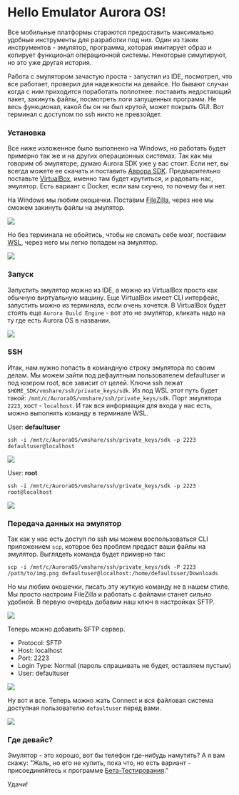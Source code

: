 # Hello Emulator Aurora OS!

Все мобильные платформы стараются предоставить максимально удобные инструменты для разработки под них.
Один из таких инструментов - эмулятор, программа, которая имитирует образ и копирует функционал операционной системы.
Некоторые симулируют, но это уже другая история.

Работа с эмулятором зачастую проста - запустил из IDE, посмотрел, что все работает, проверил для надежности на девайсе.
Но бывают случаи когда с ним приходится поработать поплотнее: поставить недостающий пакет, закинуть файлы, посмотреть логи запущенных программ.
Не весь функционал, какой бы он ни был крутой, может покрыть GUI.
Вот терминал с доступом по ssh никто не превзойдет.

### Установка

Все ниже изложенное было выполнено на Windows, но работать будет примерно так же и на других операционных системах.
Так как мы говорим об эмуляторе, думаю Aurora SDK уже у вас стоит.
Если нет, вы всегда можете ее скачать и поставить [Аврора SDK](https://community.omprussia.ru/documentation/software_development/sdk/downloads.html).
Предварительно поставьте [VirtualBox](https://www.virtualbox.org/wiki/Downloads), именно там будет крутиться, и радовать нас, эмулятор.
Есть вариант с Docker, если вам скучно, то почему бы и нет.

На Windows мы любим окошечки.
Поставим [FileZilla](https://filezilla-project.org/download.php), через нее мы сможем закинуть файлы на эмулятор.

<p>
  <img src="https://api.keygenqt.com/api/ps/file/33e42f8a-553b-404c-b3bd-d95317b14a96.png"/>
</p>

Но без терминала не обойтись, чтобы не сломать себе мозг, поставим [WSL](https://ubuntu.com/wsl), через него мы легко попадем на эмулятор.

<p>
  <img src="https://api.keygenqt.com/api/ps/file/bb52400f-d1e0-4f58-8155-810bd7cf74b4.png"/>
</p>

### Запуск

Запустить эмулятор можно из IDE, а можно из VirtualBox просто как обычную виртуальную машину.
Еще VirtualBox имеет CLI интерфейс, запустить можно из терминала, если очень хочется.
В VirtualBox будет стоять еще `Aurora Build Engine` - вот это не эмулятор, кликать надо на ту где есть Aurora OS в названии.

<p>
  <img src="https://api.keygenqt.com/api/ps/file/ff956a3d-79ea-4da8-a1d2-fcce3f4cdd6a.png"/>
</p>

### SSH

Итак, нам нужно попасть в командную строку эмулятора по своим делам.
Мы можем зайти под дефаултным пользователем defaultuser и под юзером root, все зависит от целей.
Ключи ssh лежат `$HOME_SDK/vmshare/ssh/private_keys/sdk`.
Из под WSL этот путь будет такой: `/mnt/c/AuroraOS/vmshare/ssh/private_keys/sdk`.
Порт эмулятора `2223`, хост - `localhost`.
И так вся информация для входа у нас есть, можно выполнять команду в терминале WSL.

User: **defaultuser**

```shell
ssh -i /mnt/c/AuroraOS/vmshare/ssh/private_keys/sdk -p 2223 defaultuser@localhost
```

<p>
  <img src="https://api.keygenqt.com/api/ps/file/cdfe747e-0f21-4042-b79f-e31f227dedbc.png"/>
</p>

User: **root**

```shell
ssh -i /mnt/c/AuroraOS/vmshare/ssh/private_keys/sdk -p 2223 root@localhost
```

<p>
  <img src="https://api.keygenqt.com/api/ps/file/5903958b-3df3-4601-a469-118dd2e9c05f.png"/>
</p>

### Передача данных на эмулятор

Так как у нас есть доступ по ssh мы можем воспользоваться CLI приложением `scp`, которое без проблем предаст ваши файлы на эмулятор.
Выглядеть команда будет примерно так:

```shell
scp -i /mnt/c/AuroraOS/vmshare/ssh/private_keys/sdk -P 2223 /path/to/img.png defaultuser@localhost:/home/defaultuser/Downloads
```

Но мы любим окошечки, писать эту жуткую команду не в нашем стиле.
Мы просто настроим FileZilla и работать с файлами станет сильно удобней.
В первую очередь добавим наш ключ в настройках SFTP.

<p>
  <img src="https://api.keygenqt.com/api/ps/file/256d153b-86b4-42e3-b2ea-95b1c1d27778.png"/>
</p>

Теперь можно добавить SFTP сервер.

* Protocol: SFTP
* Host: localhost
* Port: 2223
* Login Type: Normal (пароль спрашивать не будет, оставляем пустым)
* User: defaultuser

<p>
  <img src="https://api.keygenqt.com/api/ps/file/49afe5c0-5905-4acc-8458-bc55c86983f5.png"/>
</p>

Ну вот и все. Теперь можно жать Connect и вся файловая система доступная пользователю `defaultuser` перед вами.

<p>
  <img src="https://api.keygenqt.com/api/ps/file/c331d8c3-7cc2-499b-a445-9ad691f3e980.png"/>
</p>

### Где девайс?

Эмулятор - это хорошо, вот бы телефон где-нибудь намутить?
А я вам скажу: "Жаль, но его не купить, пока что, но есть вариант - присоединяйтесь к программе [Бета-Тестирования](https://auroraos.ru/beta)."

Удачи!